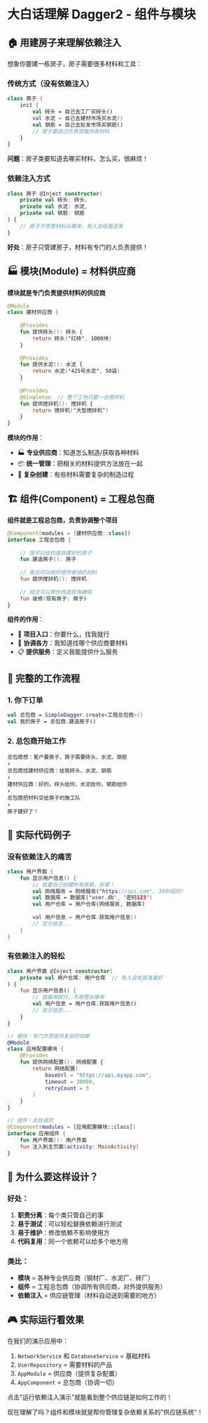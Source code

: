 # 大白话理解 Dagger2 - 组件与模块

## 🏠 用建房子来理解依赖注入

想象你要建一栋房子，房子需要很多材料和工具：

### 传统方式（没有依赖注入）
```kotlin
class 房子 {
    init {
        val 砖头 = 自己去工厂买砖头()
        val 水泥 = 自己去建材市场买水泥()
        val 钢筋 = 自己去批发市场买钢筋()
        // 房子要自己负责获取所有材料
    }
}
```
**问题**：房子类要知道去哪买材料，怎么买，很麻烦！

### 依赖注入方式
```kotlin
class 房子 @Inject constructor(
    private val 砖头: 砖头,
    private val 水泥: 水泥,
    private val 钢筋: 钢筋
) {
    // 房子不用管材料从哪来，有人会给我送来
}
```
**好处**：房子只管建房子，材料有专门的人负责提供！

## 🏭 模块(Module) = 材料供应商

**模块就是专门负责提供材料的供应商**

```kotlin
@Module
class 建材供应商 {
    
    @Provides
    fun 提供砖头(): 砖头 {
        return 砖头("红砖", 1000块)
    }
    
    @Provides  
    fun 提供水泥(): 水泥 {
        return 水泥("425号水泥", 50袋)
    }
    
    @Provides
    @Singleton  // 整个工地只要一台搅拌机
    fun 提供搅拌机(): 搅拌机 {
        return 搅拌机("大型搅拌机")
    }
}
```

**模块的作用**：
- 🏭 **专业供应商**：知道怎么制造/获取各种材料
- 📦 **统一管理**：把相关的材料提供方法放在一起
- 🔧 **复杂创建**：有些材料需要复杂的制造过程

## 🏗️ 组件(Component) = 工程总包商

**组件就是工程总包商，负责协调整个项目**

```kotlin
@Component(modules = [建材供应商::class])
interface 工程总包商 {
    
    // 我可以给你提供建好的房子
    fun 建造房子(): 房子
    
    // 我也可以给你提供单独的材料
    fun 提供搅拌机(): 搅拌机
    
    // 我还可以帮你改造现有建筑
    fun 装修(现有房子: 房子)
}
```

**组件的作用**：
- 🎯 **项目入口**：你要什么，找我就行
- 🤝 **协调各方**：我知道找哪个供应商要材料
- 📋 **提供服务**：定义我能提供什么服务

## 🔄 完整的工作流程

### 1. 你下订单
```kotlin
val 总包商 = SimpleDagger.create<工程总包商>()
val 我的房子 = 总包商.建造房子()
```

### 2. 总包商开始工作
```
总包商想：客户要房子，房子需要砖头、水泥、钢筋
↓
总包商找建材供应商：给我砖头、水泥、钢筋
↓
建材供应商：好的，砖头给你，水泥给你，钢筋给你
↓
总包商把材料交给房子的施工队
↓
房子建好了！
```

## 🎯 实际代码例子

### 没有依赖注入的痛苦
```kotlin
class 用户界面 {
    fun 显示用户信息() {
        // 我要自己创建所有依赖，好累！
        val 网络服务 = 网络服务("https://api.com", 30秒超时)
        val 数据库 = 数据库("user.db", "密码123")
        val 用户仓库 = 用户仓库(网络服务, 数据库)
        
        val 用户信息 = 用户仓库.获取用户信息()
        // 显示信息...
    }
}
```

### 有依赖注入的轻松
```kotlin
class 用户界面 @Inject constructor(
    private val 用户仓库: 用户仓库  // 有人会给我准备好
) {
    fun 显示用户信息() {
        // 直接用就行，不用管从哪来
        val 用户信息 = 用户仓库.获取用户信息()
        // 显示信息...
    }
}

// 模块：专门负责提供复杂的依赖
@Module  
class 应用配置模块 {
    @Provides
    fun 提供网络配置(): 网络配置 {
        return 网络配置(
            baseUrl = "https://api.myapp.com",
            timeout = 30000,
            retryCount = 3
        )
    }
}

// 组件：总协调员
@Component(modules = [应用配置模块::class])
interface 应用组件 {
    fun 用户界面(): 用户界面
    fun 注入到主页面(activity: MainActivity)
}
```

## 🤔 为什么要这样设计？

### 好处：
1. **职责分离**：每个类只管自己的事
2. **易于测试**：可以轻松替换依赖进行测试
3. **易于维护**：修改依赖不影响使用方
4. **代码复用**：同一个依赖可以给多个地方用

### 类比：
- **模块** = 各种专业供应商（钢材厂、水泥厂、砖厂）
- **组件** = 工程总包商（协调所有供应商，对外提供服务）
- **依赖注入** = 供应链管理（材料自动送到需要的地方）

## 🎮 实际运行看效果

在我们的演示应用中：
1. `NetworkService` 和 `DatabaseService` = 基础材料
2. `UserRepository` = 需要材料的产品
3. `AppModule` = 供应商（提供复杂配置）
4. `AppComponent` = 总包商（协调一切）

点击"运行依赖注入演示"就能看到整个供应链是如何工作的！

现在理解了吗？组件和模块就是帮你管理复杂依赖关系的"供应链系统"！